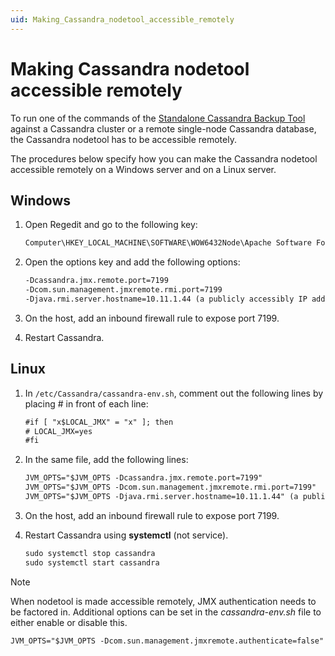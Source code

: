 ```yaml
---
uid: Making_Cassandra_nodetool_accessible_remotely
---
```


# Making Cassandra nodetool accessible remotely

To run one of the commands of the [Standalone Cassandra Backup Tool](xref:Standalone_Cassandra_Backup_Tool) against a Cassandra cluster or a remote single-node Cassandra database, the Cassandra nodetool has to be accessible remotely.

The procedures below specify how you can make the Cassandra nodetool accessible remotely on a Windows server and on a Linux server.

## Windows

1. Open Regedit and go to the following key:

    ```txt
    Computer\HKEY_LOCAL_MACHINE\SOFTWARE\WOW6432Node\Apache Software Foundation\Procrun 2.0\cassandra\Parameters\Java
    ```

1. Open the options key and add the following options:

    ```txt
    -Dcassandra.jmx.remote.port=7199
    -Dcom.sun.management.jmxremote.rmi.port=7199
    -Djava.rmi.server.hostname=10.11.1.44 (a publicly accessibly IP address to which the rmi server will listen)
    ```

1. On the host, add an inbound firewall rule to expose port 7199.

1. Restart Cassandra.

## Linux

1. In `/etc/Cassandra/cassandra-env.sh`, comment out the following lines by placing # in front of each line:

    ```txt
    #if [ "x$LOCAL_JMX" = "x" ]; then
    # LOCAL_JMX=yes
    #fi
    ```

1. In the same file, add the following lines:

    ```txt
    JVM_OPTS="$JVM_OPTS -Dcassandra.jmx.remote.port=7199"
    JVM_OPTS="$JVM_OPTS -Dcom.sun.management.jmxremote.rmi.port=7199"
    JVM_OPTS="$JVM_OPTS -Djava.rmi.server.hostname=10.11.1.44" (a publicly accessibly IP address to which the rmi server will listen)
    ```

1. On the host, add an inbound firewall rule to expose port 7199.

1. Restart Cassandra using **systemctl** (not service).

    ```txt
    sudo systemctl stop cassandra
    sudo systemctl start cassandra
    ```

> [!NOTE]
> When nodetool is made accessible remotely, JMX authentication needs to be factored in. Additional options can be set in the *cassandra-env.sh* file to either enable or disable this.
>
> ```txt
> JVM_OPTS="$JVM_OPTS -Dcom.sun.management.jmxremote.authenticate=false" <Disables authentication, which is enabled by default>
> ```
